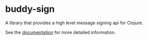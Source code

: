 # buddy-sign

A library that provides a high level message signing api for Clojure.

See the [documentation](https://funcool.github.io/buddy-sign/latest/) for more detailed
information.
